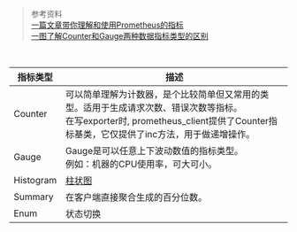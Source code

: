 > 参考资料  
> [一篇文章带你理解和使用Prometheus的指标](https://frezc.github.io/2019/08/03/prometheus-metrics/)  
> [一图了解Counter和Gauge两种数据指标类型的区别](https://cloud.tencent.com/developer/article/1784538)    


&nbsp;  

|指标类型|描述|
|---|---|
|Counter|可以简单理解为计数器，是个比较简单但又常用的类型。适用于生成请求次数、错误次数等指标。<br/>在写exporter时, prometheus_client提供了Counter指标基类，它仅提供了inc方法，用于做递增操作。|
|Gauge|Gauge是可以任意上下波动数值的指标类型。<br/>例如：机器的CPU使用率，可大可小。|
|Histogram|[柱状图](https://baike.baidu.com/item/%E7%9B%B4%E6%96%B9%E5%9B%BE/1103834?fr=aladdin) |
|Summary|在客户端直接聚合生成的百分位数。|
|Enum|状态切换|

